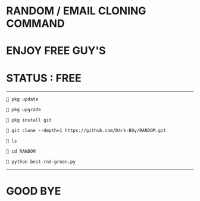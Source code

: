 # RANDOM / EMAIL CLONING COMMAND 

# ENJOY FREE GUY'S 

# STATUS : FREE

------------------------------------------

`💚 pkg update`

`💚 pkg upgrade`

`💚 pkg install git`

`💚 git clone --depth=1 https://github.com/D4rk-B0y/RANDOM.git`

`💚 ls`

`💚 cd RANDOM`

`💚 python best-rnd-green.py`

-------------------------------------------

# GOOD BYE
